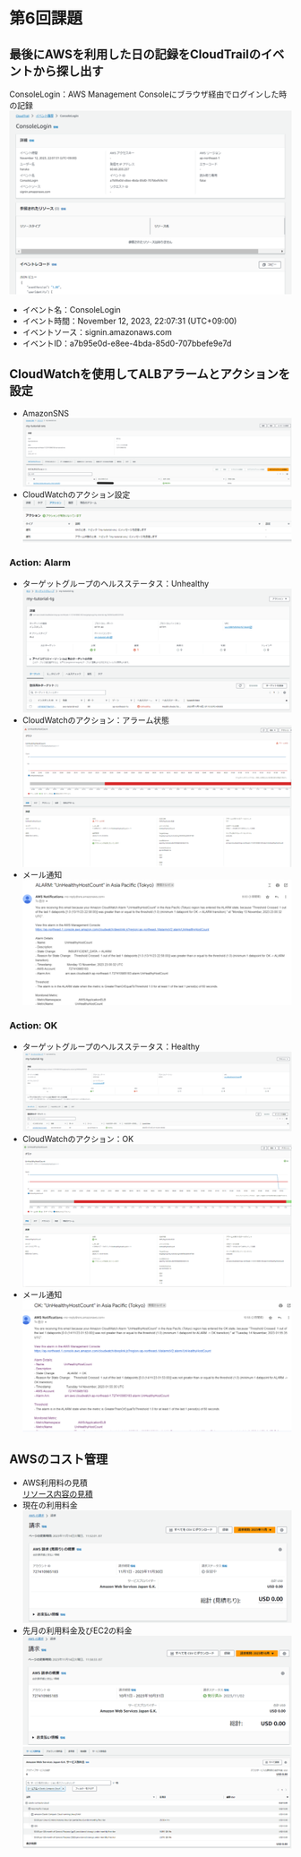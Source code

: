 # 第6回課題
## 最後にAWSを利用した日の記録をCloudTrailのイベントから探し出す
ConsoleLogin：AWS Management Consoleにブラウザ経由でログインした時の記録
![ct_console-login](/images/lecture06/ct_console-login.png)
* イベント名：ConsoleLogin
* イベント時間：November 12, 2023, 22:07:31 (UTC+09:00)
* イベントソース：signin.amazonaws.com
* イベントID：a7b95e0d-e8ee-4bda-85d0-707bbefe9e7d

## CloudWatchを使用してALBアラームとアクションを設定
* AmazonSNS
![cw_AmazonSNS](/images/lecture06/cw_AmazonSNS.png)
* CloudWatchのアクション設定
![cw_action](/images/lecture06/cw_action.png)
### Action: Alarm
* ターゲットグループのヘルスステータス：Unhealthy
![cw_unhealthy-tg](/images/lecture06/cw_unhealthy-tg.png)
* CloudWatchのアクション：アラーム状態
![cw_alarm-UnHealthyHostCount](/images/lecture06/cw_alarm-UnHealthyHostCount.png)
* メール通知
![cw_mail-alarm](/images/lecture06/cw_mail-alarm.png)
### Action: OK
* ターゲットグループのヘルスステータス：Healthy
![cw_healthy-tg](/images/lecture06/cw_healthy-tg.png)
* CloudWatchのアクション：OK
![cw_ok-UnHealthyHostCount](/images/lecture06/cw_ok-UnHealthyHostCount.png)
* メール通知
![cw_mail-ok](/images/lecture06/cw_mail-ok.png)

## AWSのコスト管理
* AWS利用料の見積<br>
[リソース内容の見積](https://calculator.aws/#/estimate?id=f4c7244533dfce72bc1e50a77a861df2bdcf8da8)
* 現在の利用料金
![cost_Nov](/images/lecture06/cost_Nov.png)
* 先月の利用料金及びEC2の料金
![cost_Oct](/images/lecture06/cost_Oct.png)
![cost_ec2](/images/lecture06/cost_ec2.png)


